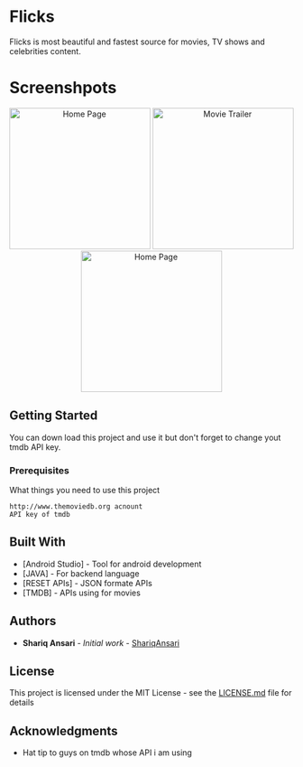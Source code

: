 # Flicks

Flicks is most beautiful and fastest source for movies, TV shows and celebrities content.

# Screenshpots

<div align="center">
  <img src="https://user-images.githubusercontent.com/36818105/51435966-3cfe6f80-1ca5-11e9-9dcd-e09040cf818b.png" width="250" alt="Home Page">
  <img src="https://user-images.githubusercontent.com/36818105/51436056-50123f00-1ca7-11e9-903a-0ccfffcf192b.png" width="250" alt="Movie Trailer">
  <img src="https://user-images.githubusercontent.com/36818105/51436062-661fff80-1ca7-11e9-9255-6289b0a75451.png" width="250" alt="Home Page">
</div>

## Getting Started

You can down load this project and use it but don't forget to change yout tmdb API key.

### Prerequisites

What things you need to use this project

```
http://www.themoviedb.org acnount
API key of tmdb
```

## Built With

* [Android Studio] - Tool for android development
* [JAVA] - For backend language
* [RESET APIs] - JSON formate APIs
* [TMDB] - APIs using for movies 

## Authors

* **Shariq Ansari** - *Initial work* - [ShariqAnsari](https://github.com/shariqansari1819)

## License

This project is licensed under the MIT License - see the [LICENSE.md](LICENSE.md) file for details

## Acknowledgments

* Hat tip to guys on tmdb whose API i am using
